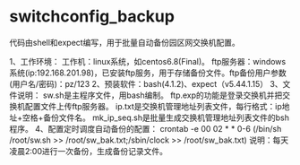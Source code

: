 # switchconfig_backup
代码由shell和expect编写，用于批量自动备份园区网交换机配置。

1、工作环境：
  工作机：linux系统，如centos6.8(Final)。
  ftp服务器：windows系统(ip:192.168.201.98)，已安装ftp服务，用于存储备份文件。ftp备份用户参数(用户名/密码)：pz/123
2、预装软件：bash(4.1.2)、expect（v5.44.1.15）
3、文件说明：
  sw.sh是主程序文件，用bash编制。
  ftp.exp的功能是登录交换机并把交换机配置文件上传ftp服务器。
  ip.txt是交换机管理地址列表文件，每行格式：ip地址+空格+备份文件名。
  mk_ip_seq.sh是批量生成交换机管理地址列表文件的bsh程序。
4、配置定时调度自动备份的配置：
crontab -e
00 02 * * 0-6 (/bin/sh /root/sw.sh >> /root/sw_bak.txt;/sbin/clock >> /root/sw_bak.txt)
说明：每天凌晨2:00进行一次备份，生成备份记录文件。
